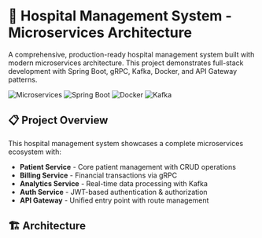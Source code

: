 # 🏥 Hospital Management System - Microservices Architecture

A comprehensive, production-ready hospital management system built with modern microservices architecture. This project demonstrates full-stack development with Spring Boot, gRPC, Kafka, Docker, and API Gateway patterns.

![Microservices](https://img.shields.io/badge/Architecture-Microservices-blue)
![Spring Boot](https://img.shields.io/badge/Spring%20Boot-3.2-green)
![Docker](https://img.shields.io/badge/Docker-Enabled-blue)
![Kafka](https://img.shields.io/badge/Apache%20Kafka-Integrated-orange)

## 📋 Project Overview

This hospital management system showcases a complete microservices ecosystem with:
- **Patient Service** - Core patient management with CRUD operations
- **Billing Service** - Financial transactions via gRPC
- **Analytics Service** - Real-time data processing with Kafka
- **Auth Service** - JWT-based authentication & authorization
- **API Gateway** - Unified entry point with route management

## 🏗️ Architecture
